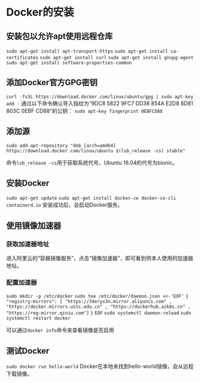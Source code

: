 # Docker的安装

## 安装包以允许apt使用远程仓库
`sudo apt-get install apt-transport-https`
`sudo apt-get install ca-certificates`
`sudo apt-get install curl`
`sudo apt-get install gnupg-agent`
`sudo apt-get install software-properties-common`

## 添加Docker官方GPG密钥
`curl -fsSL https://download.docker.com/linux/ubuntu/gpg | sudo apt-key add -`
通过以下命令确认导入指纹为“9DC8 5822 9FC7 DD38 854A E2D8 8D81 803C 0EBF CD88”的公钥：
`sudo apt-key fingerprint 0EBFCD88`

## 添加源
`sudo add-apt-repository "deb [arch=amd64] https://download.docker.com/linux/ubuntu $(lsb_release -cs) stable"`

命令`lsb_release -cs`用于获取系统代号，Ubuntu 18.04的代号为bionic。

## 安装Docker
`sudo apt-get update`
`sudo apt-get install docker-ce docker-ce-cli containerd.io`
安装成功后，会启动Docker服务。

## 使用镜像加速器
### 获取加速器地址
进入阿里云的“容器镜像服务”，点击“镜像加速器”，即可看到供本人使用的加速器地址。
### 配置加速器
`sudo mkdir -p /etc/docker`
`sudo tee /etc/docker/daemon.json <<-'EOF'`
`{`
  `"registry-mirrors": [
		"https://34eryx3n.mirror.aliyuncs.com"
		, "https://docker.mirrors.ustc.edu.cn"
		, "https://dockerhub.azk8s.cn"
		, "https://reg-mirror.qiniu.com"]`
`}`
`EOF`
`sudo systemctl daemon-reload`
`sudo systemctl restart docker`

可以通过`docker info`命令来查看镜像是否启用
## 测试Docker
`sudo docker run hello-world`
Docker在本地未找到hello-world镜像，会从远程下载镜像。
